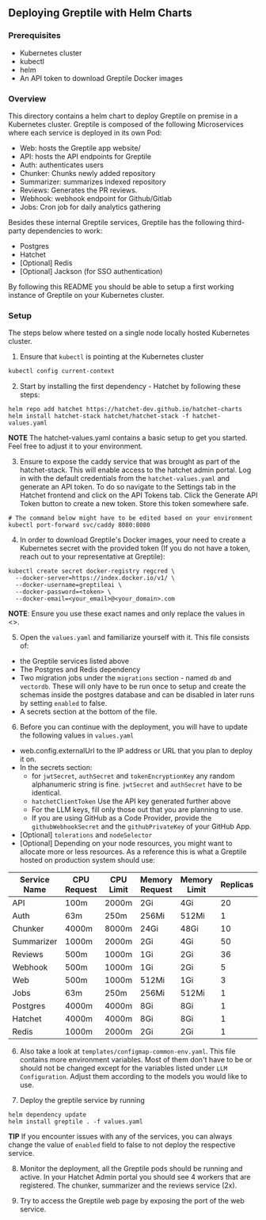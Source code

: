 ## Deploying Greptile with Helm Charts

### Prerequisites
  - Kubernetes cluster
  - kubectl
  - helm
  - An API token to download Greptile Docker images

### Overview
This directory contains a helm chart to deploy Greptile on premise in a Kubernetes cluster. Greptile is composed of the following Microservices where each service is deployed in its own Pod:
* Web: hosts the Greptile app website/
* API: hosts the API endpoints for Greptile
* Auth: authenticates users
* Chunker: Chunks newly added repository
* Summarizer: summarizes indexed repository
* Reviews: Generates the PR reviews.
* Webhook: webhook endpoint for Github/Gitlab
* Jobs: Cron job for daily analytics gathering

Besides these internal Greptile services, Greptile has the following third-party dependencies to work:
* Postgres
* Hatchet
* [Optional] Redis
* [Optional] Jackson (for SSO authentication)

By following this README you should be able to setup a first working instance of Greptile on your Kubernetes cluster.

### Setup
The steps below where tested on a single node locally hosted Kubernetes cluster.

1. Ensure that `kubectl` is pointing at the Kubernetes cluster

```bash
kubectl config current-context
```

2. Start by installing the first dependency - Hatchet by following these steps:

```
helm repo add hatchet https://hatchet-dev.github.io/hatchet-charts
helm install hatchet-stack hatchet/hatchet-stack -f hatchet-values.yaml
```
**NOTE** The hatchet-values.yaml contains a basic setup to get you started. Feel free to adjust it to your environment.

3. Ensure to expose the caddy service that was brought as part of the hatchet-stack. This will enable access to the hatchet admin portal. Log in with the default credentials from the `hatchet-values.yaml` and generate an API token. To do so navigate to the Settings tab in the Hatchet frontend and click on the API Tokens tab. Click the Generate API Token button to create a new token. Store this token somewhere safe.

```
# The command below might have to be edited based on your environment
kubectl port-forward svc/caddy 8080:8080
```

4. In order to download Greptile's Docker images, your need to create a Kubernetes secret with the provided token (If you do not have a token, reach out to your representative at Greptile):
```
kubectl create secret docker-registry regcred \
  --docker-server=https://index.docker.io/v1/ \
  --docker-username=greptileai \
  --docker-password=<token> \
  --docker-email=<your_email>@<your_domain>.com
```
**NOTE**: Ensure you use these exact names and only replace the values in <>.

5. Open the `values.yaml` and familiarize yourself with it. This file consists of:
* the Greptile services listed above
* The Postgres and Redis dependency
* Two migration jobs under the `migrations` section - named `db` and `vectordb`. These will only have to be run once to setup and create the schemas inside the postgres database and can be disabled in later runs by setting `enabled` to false.
* A secrets section at the bottom of the file.

6. Before you can continue with the deployment, you will have to update the following values in `values.yaml`
* web.config.externalUrl to the IP address or URL that you plan to deploy it on.
* In the secrets section:
  * for `jwtSecret`, `authSecret` and `tokenEncryptionKey` any random alphanumeric string is fine. `jwtSecret` and `authSecret` have to be identical.
  * `hatchetClientToken` Use the API key generated further above
  * For the LLM keys, fill only those out that you are planning to use.
  * If you are using GitHub as a Code Provider, provide the `githubWebhookSecret` and the `githubPrivateKey` of your GitHub App.
* [Optional] `tolerations` and `nodeSelector`
* [Optional] Depending on your node resources, you might want to allocate more or less resources. As a reference this is what a Greptile hosted on production system should use:

| Service Name              | CPU Request | CPU Limit | Memory Request | Memory Limit | Replicas | Disk    |
  |---------------------------|-------------|-----------|----------------|--------------|----------|---------|
  | API                       | 100m        | 2000m     | 2Gi            | 4Gi          | 20       | -       |
  | Auth                      | 63m         | 250m      | 256Mi          | 512Mi        | 1        | -       |
  | Chunker                   | 4000m       | 8000m     | 24Gi           | 48Gi         | 10       | -       |
  | Summarizer                | 1000m       | 2000m     | 2Gi            | 4Gi          | 50       | -       |
  | Reviews                   | 500m        | 1000m     | 1Gi            | 2Gi          | 36       | -       |
  | Webhook                   | 500m        | 1000m     | 1Gi            | 2Gi          | 5        | -       |
  | Web                       | 500m        | 1000m     | 512Mi          | 1Gi          | 3        | -       |
  | Jobs                      | 63m         | 250m      | 256Mi          | 512Mi        | 1        | -       |
  | Postgres                  | 4000m       | 4000m     | 8Gi            | 8Gi          | 1        | 64Gi    |
  | Hatchet                   | 4000m       | 4000m     | 8Gi            | 8Gi          | 1        | -       |
  | Redis                     | 1000m        | 2000m     | 2Gi            | 2Gi          | 1        | -       |
            

6. Also take a look at `templates/configmap-common-env.yaml`. This file contains more environment variables. Most of them don't have to be or should not be changed except for the variables listed under `LLM Configuration`. Adjust them according to the models you would like to use.


7. Deploy the greptile service by running
```
helm dependency update
helm install greptile . -f values.yaml
```
**TIP** If you encounter issues with any of the services, you can always change the value of `enabled` field to false to not deploy the respective service.

8. Monitor the deployment, all the Greptile pods should be running and active. In your Hatchet Admin portal you should see 4 workers that are registered. The chunker, summarizer and the reviews service (2x).

9. Try to access the Greptile web page by exposing the port of the web service.
